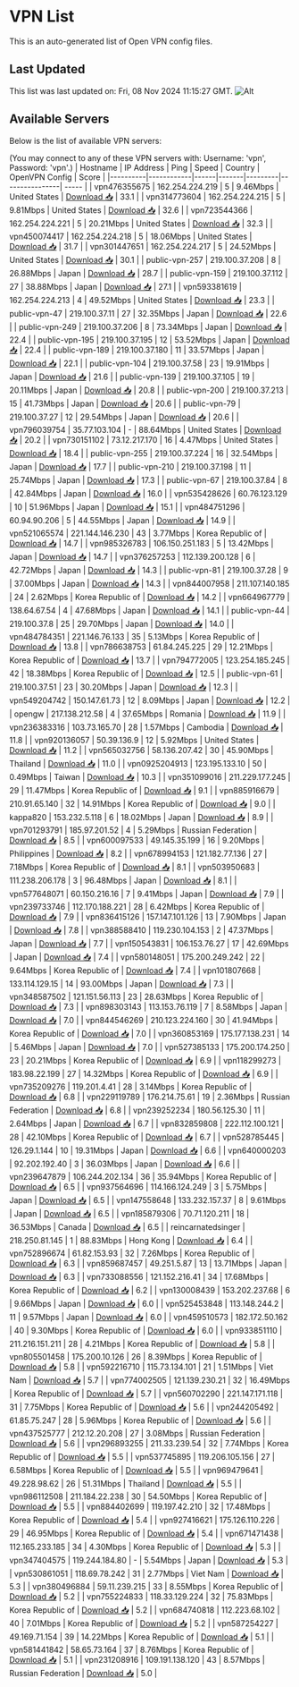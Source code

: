 # VPN List

This is an auto-generated list of Open VPN config files.

## Last Updated

This list was last updated on: Fri, 08 Nov 2024 11:15:27 GMT.
![Alt](https://repobeats.axiom.co/api/embed/186b98318ef1479477931607c1ad7d823f12451f.svg "Repobeats analytics image")

## Available Servers

Below is the list of available VPN servers:

(You may connect to any of these VPN servers with: Username: 'vpn', Password: 'vpn'.)
| Hostname | IP Address | Ping | Speed | Country | OpenVPN Config | Score |
|----------|------------|------|-------|---------|----------------| ----- |
| vpn476355675 | 162.254.224.219 | 5 | 9.46Mbps | United States | [Download 📥](./configs/server_0_US.ovpn) | 33.1 |
| vpn314773604 | 162.254.224.215 | 5 | 9.81Mbps | United States | [Download 📥](./configs/server_1_US.ovpn) | 32.6 |
| vpn723544366 | 162.254.224.221 | 5 | 20.21Mbps | United States | [Download 📥](./configs/server_2_US.ovpn) | 32.3 |
| vpn450074417 | 162.254.224.218 | 5 | 18.06Mbps | United States | [Download 📥](./configs/server_3_US.ovpn) | 31.7 |
| vpn301447651 | 162.254.224.217 | 5 | 24.52Mbps | United States | [Download 📥](./configs/server_4_US.ovpn) | 30.1 |
| public-vpn-257 | 219.100.37.208 | 8 | 26.88Mbps | Japan | [Download 📥](./configs/server_5_JP.ovpn) | 28.7 |
| public-vpn-159 | 219.100.37.112 | 27 | 38.88Mbps | Japan | [Download 📥](./configs/server_6_JP.ovpn) | 27.1 |
| vpn593381619 | 162.254.224.213 | 4 | 49.52Mbps | United States | [Download 📥](./configs/server_7_US.ovpn) | 23.3 |
| public-vpn-47 | 219.100.37.11 | 27 | 32.35Mbps | Japan | [Download 📥](./configs/server_8_JP.ovpn) | 22.6 |
| public-vpn-249 | 219.100.37.206 | 8 | 73.34Mbps | Japan | [Download 📥](./configs/server_9_JP.ovpn) | 22.4 |
| public-vpn-195 | 219.100.37.195 | 12 | 53.52Mbps | Japan | [Download 📥](./configs/server_10_JP.ovpn) | 22.4 |
| public-vpn-189 | 219.100.37.180 | 11 | 33.57Mbps | Japan | [Download 📥](./configs/server_11_JP.ovpn) | 22.1 |
| public-vpn-104 | 219.100.37.58 | 23 | 19.91Mbps | Japan | [Download 📥](./configs/server_12_JP.ovpn) | 21.6 |
| public-vpn-139 | 219.100.37.105 | 19 | 20.11Mbps | Japan | [Download 📥](./configs/server_13_JP.ovpn) | 20.8 |
| public-vpn-200 | 219.100.37.213 | 15 | 41.73Mbps | Japan | [Download 📥](./configs/server_14_JP.ovpn) | 20.6 |
| public-vpn-79 | 219.100.37.27 | 12 | 29.54Mbps | Japan | [Download 📥](./configs/server_15_JP.ovpn) | 20.6 |
| vpn796039754 | 35.77.103.104 | - | 88.64Mbps | United States | [Download 📥](./configs/server_16_US.ovpn) | 20.2 |
| vpn730151102 | 73.12.217.170 | 16 | 4.47Mbps | United States | [Download 📥](./configs/server_17_US.ovpn) | 18.4 |
| public-vpn-255 | 219.100.37.224 | 16 | 32.54Mbps | Japan | [Download 📥](./configs/server_18_JP.ovpn) | 17.7 |
| public-vpn-210 | 219.100.37.198 | 11 | 25.74Mbps | Japan | [Download 📥](./configs/server_19_JP.ovpn) | 17.3 |
| public-vpn-67 | 219.100.37.84 | 8 | 42.84Mbps | Japan | [Download 📥](./configs/server_20_JP.ovpn) | 16.0 |
| vpn535428626 | 60.76.123.129 | 10 | 51.96Mbps | Japan | [Download 📥](./configs/server_21_JP.ovpn) | 15.1 |
| vpn484751296 | 60.94.90.206 | 5 | 44.55Mbps | Japan | [Download 📥](./configs/server_22_JP.ovpn) | 14.9 |
| vpn521065574 | 221.144.146.230 | 43 | 3.77Mbps | Korea Republic of | [Download 📥](./configs/server_23_KR.ovpn) | 14.7 |
| vpn985326783 | 106.150.251.183 | 5 | 13.42Mbps | Japan | [Download 📥](./configs/server_24_JP.ovpn) | 14.7 |
| vpn376257253 | 112.139.200.128 | 6 | 42.72Mbps | Japan | [Download 📥](./configs/server_25_JP.ovpn) | 14.3 |
| public-vpn-81 | 219.100.37.28 | 9 | 37.00Mbps | Japan | [Download 📥](./configs/server_26_JP.ovpn) | 14.3 |
| vpn844007958 | 211.107.140.185 | 24 | 2.62Mbps | Korea Republic of | [Download 📥](./configs/server_27_KR.ovpn) | 14.2 |
| vpn664967779 | 138.64.67.54 | 4 | 47.68Mbps | Japan | [Download 📥](./configs/server_28_JP.ovpn) | 14.1 |
| public-vpn-44 | 219.100.37.8 | 25 | 29.70Mbps | Japan | [Download 📥](./configs/server_29_JP.ovpn) | 14.0 |
| vpn484784351 | 221.146.76.133 | 35 | 5.13Mbps | Korea Republic of | [Download 📥](./configs/server_30_KR.ovpn) | 13.8 |
| vpn786638753 | 61.84.245.225 | 29 | 12.21Mbps | Korea Republic of | [Download 📥](./configs/server_31_KR.ovpn) | 13.7 |
| vpn794772005 | 123.254.185.245 | 42 | 18.38Mbps | Korea Republic of | [Download 📥](./configs/server_32_KR.ovpn) | 12.5 |
| public-vpn-61 | 219.100.37.51 | 23 | 30.20Mbps | Japan | [Download 📥](./configs/server_33_JP.ovpn) | 12.3 |
| vpn549204742 | 150.147.61.73 | 12 | 8.09Mbps | Japan | [Download 📥](./configs/server_34_JP.ovpn) | 12.2 |
| opengw | 217.138.212.58 | 4 | 37.65Mbps | Romania | [Download 📥](./configs/server_35_RO.ovpn) | 11.9 |
| vpn236383316 | 103.73.165.70 | 28 | 1.57Mbps | Cambodia | [Download 📥](./configs/server_36_KH.ovpn) | 11.8 |
| vpn920136057 | 50.39.136.9 | 12 | 5.92Mbps | United States | [Download 📥](./configs/server_37_US.ovpn) | 11.2 |
| vpn565032756 | 58.136.207.42 | 30 | 45.90Mbps | Thailand | [Download 📥](./configs/server_38_TH.ovpn) | 11.0 |
| vpn0925204913 | 123.195.133.10 | 50 | 0.49Mbps | Taiwan | [Download 📥](./configs/server_39_TW.ovpn) | 10.3 |
| vpn351099016 | 211.229.177.245 | 29 | 11.47Mbps | Korea Republic of | [Download 📥](./configs/server_40_KR.ovpn) | 9.1 |
| vpn885916679 | 210.91.65.140 | 32 | 14.91Mbps | Korea Republic of | [Download 📥](./configs/server_41_KR.ovpn) | 9.0 |
| kappa820 | 153.232.5.118 | 6 | 18.02Mbps | Japan | [Download 📥](./configs/server_42_JP.ovpn) | 8.9 |
| vpn701293791 | 185.97.201.52 | 4 | 5.29Mbps | Russian Federation | [Download 📥](./configs/server_43_RU.ovpn) | 8.5 |
| vpn600097533 | 49.145.35.199 | 16 | 9.20Mbps | Philippines | [Download 📥](./configs/server_44_PH.ovpn) | 8.2 |
| vpn678994153 | 121.182.77.136 | 27 | 7.18Mbps | Korea Republic of | [Download 📥](./configs/server_45_KR.ovpn) | 8.1 |
| vpn503950683 | 111.238.206.178 | 3 | 96.48Mbps | Japan | [Download 📥](./configs/server_46_JP.ovpn) | 8.1 |
| vpn577648071 | 60.150.216.16 | 7 | 9.41Mbps | Japan | [Download 📥](./configs/server_47_JP.ovpn) | 7.9 |
| vpn239733746 | 112.170.188.221 | 28 | 6.42Mbps | Korea Republic of | [Download 📥](./configs/server_48_KR.ovpn) | 7.9 |
| vpn836415126 | 157.147.101.126 | 13 | 7.90Mbps | Japan | [Download 📥](./configs/server_49_JP.ovpn) | 7.8 |
| vpn388588410 | 119.230.104.153 | 2 | 47.37Mbps | Japan | [Download 📥](./configs/server_50_JP.ovpn) | 7.7 |
| vpn150543831 | 106.153.76.27 | 17 | 42.69Mbps | Japan | [Download 📥](./configs/server_51_JP.ovpn) | 7.4 |
| vpn580148051 | 175.200.249.242 | 22 | 9.64Mbps | Korea Republic of | [Download 📥](./configs/server_52_KR.ovpn) | 7.4 |
| vpn101807668 | 133.114.129.15 | 14 | 93.00Mbps | Japan | [Download 📥](./configs/server_53_JP.ovpn) | 7.3 |
| vpn348587502 | 121.151.56.113 | 23 | 28.63Mbps | Korea Republic of | [Download 📥](./configs/server_54_KR.ovpn) | 7.3 |
| vpn898303143 | 113.153.76.119 | 7 | 8.58Mbps | Japan | [Download 📥](./configs/server_55_JP.ovpn) | 7.0 |
| vpn844546269 | 210.123.224.160 | 30 | 41.94Mbps | Korea Republic of | [Download 📥](./configs/server_56_KR.ovpn) | 7.0 |
| vpn360853169 | 175.177.138.231 | 14 | 5.46Mbps | Japan | [Download 📥](./configs/server_57_JP.ovpn) | 7.0 |
| vpn527385133 | 175.200.174.250 | 23 | 20.21Mbps | Korea Republic of | [Download 📥](./configs/server_58_KR.ovpn) | 6.9 |
| vpn118299273 | 183.98.22.199 | 27 | 14.32Mbps | Korea Republic of | [Download 📥](./configs/server_59_KR.ovpn) | 6.9 |
| vpn735209276 | 119.201.4.41 | 28 | 3.14Mbps | Korea Republic of | [Download 📥](./configs/server_60_KR.ovpn) | 6.8 |
| vpn229119789 | 176.214.75.61 | 19 | 2.36Mbps | Russian Federation | [Download 📥](./configs/server_61_RU.ovpn) | 6.8 |
| vpn239252234 | 180.56.125.30 | 11 | 2.64Mbps | Japan | [Download 📥](./configs/server_62_JP.ovpn) | 6.7 |
| vpn832859808 | 222.112.100.121 | 28 | 42.10Mbps | Korea Republic of | [Download 📥](./configs/server_63_KR.ovpn) | 6.7 |
| vpn528785445 | 126.29.1.144 | 10 | 19.31Mbps | Japan | [Download 📥](./configs/server_64_JP.ovpn) | 6.6 |
| vpn640000203 | 92.202.192.40 | 3 | 36.03Mbps | Japan | [Download 📥](./configs/server_65_JP.ovpn) | 6.6 |
| vpn239647879 | 106.244.202.134 | 36 | 35.94Mbps | Korea Republic of | [Download 📥](./configs/server_66_KR.ovpn) | 6.5 |
| vpn937564696 | 114.166.124.249 | 3 | 5.75Mbps | Japan | [Download 📥](./configs/server_67_JP.ovpn) | 6.5 |
| vpn147558648 | 133.232.157.37 | 8 | 9.61Mbps | Japan | [Download 📥](./configs/server_68_JP.ovpn) | 6.5 |
| vpn185879306 | 70.71.120.211 | 18 | 36.53Mbps | Canada | [Download 📥](./configs/server_69_CA.ovpn) | 6.5 |
| reincarnatedsinger | 218.250.81.145 | 1 | 88.83Mbps | Hong Kong | [Download 📥](./configs/server_70_HK.ovpn) | 6.4 |
| vpn752896674 | 61.82.153.93 | 32 | 7.26Mbps | Korea Republic of | [Download 📥](./configs/server_71_KR.ovpn) | 6.3 |
| vpn859687457 | 49.251.5.87 | 13 | 13.71Mbps | Japan | [Download 📥](./configs/server_72_JP.ovpn) | 6.3 |
| vpn733088556 | 121.152.216.41 | 34 | 17.68Mbps | Korea Republic of | [Download 📥](./configs/server_73_KR.ovpn) | 6.2 |
| vpn130008439 | 153.202.237.68 | 6 | 9.66Mbps | Japan | [Download 📥](./configs/server_74_JP.ovpn) | 6.0 |
| vpn525453848 | 113.148.244.2 | 11 | 9.57Mbps | Japan | [Download 📥](./configs/server_75_JP.ovpn) | 6.0 |
| vpn459510573 | 182.172.50.162 | 40 | 9.30Mbps | Korea Republic of | [Download 📥](./configs/server_76_KR.ovpn) | 6.0 |
| vpn933851110 | 211.216.151.211 | 28 | 4.21Mbps | Korea Republic of | [Download 📥](./configs/server_77_KR.ovpn) | 5.8 |
| vpn805501458 | 175.200.10.126 | 26 | 8.39Mbps | Korea Republic of | [Download 📥](./configs/server_78_KR.ovpn) | 5.8 |
| vpn592216710 | 115.73.134.101 | 21 | 1.51Mbps | Viet Nam | [Download 📥](./configs/server_79_VN.ovpn) | 5.7 |
| vpn774002505 | 121.139.230.21 | 32 | 16.49Mbps | Korea Republic of | [Download 📥](./configs/server_80_KR.ovpn) | 5.7 |
| vpn560702290 | 221.147.171.118 | 31 | 7.75Mbps | Korea Republic of | [Download 📥](./configs/server_81_KR.ovpn) | 5.6 |
| vpn244205492 | 61.85.75.247 | 28 | 5.96Mbps | Korea Republic of | [Download 📥](./configs/server_82_KR.ovpn) | 5.6 |
| vpn437525777 | 212.12.20.208 | 27 | 3.08Mbps | Russian Federation | [Download 📥](./configs/server_83_RU.ovpn) | 5.6 |
| vpn296893255 | 211.33.239.54 | 32 | 7.74Mbps | Korea Republic of | [Download 📥](./configs/server_84_KR.ovpn) | 5.5 |
| vpn537745895 | 119.206.105.156 | 27 | 6.58Mbps | Korea Republic of | [Download 📥](./configs/server_85_KR.ovpn) | 5.5 |
| vpn969479641 | 49.228.98.62 | 26 | 51.31Mbps | Thailand | [Download 📥](./configs/server_86_TH.ovpn) | 5.5 |
| vpn986112508 | 211.184.22.238 | 30 | 54.50Mbps | Korea Republic of | [Download 📥](./configs/server_87_KR.ovpn) | 5.5 |
| vpn884402699 | 119.197.42.210 | 32 | 17.48Mbps | Korea Republic of | [Download 📥](./configs/server_88_KR.ovpn) | 5.4 |
| vpn927416621 | 175.126.110.226 | 29 | 46.95Mbps | Korea Republic of | [Download 📥](./configs/server_89_KR.ovpn) | 5.4 |
| vpn671471438 | 112.165.233.185 | 34 | 4.30Mbps | Korea Republic of | [Download 📥](./configs/server_90_KR.ovpn) | 5.3 |
| vpn347404575 | 119.244.184.80 | - | 5.54Mbps | Japan | [Download 📥](./configs/server_91_JP.ovpn) | 5.3 |
| vpn530861051 | 118.69.78.242 | 31 | 2.77Mbps | Viet Nam | [Download 📥](./configs/server_92_VN.ovpn) | 5.3 |
| vpn380496884 | 59.11.239.215 | 33 | 8.55Mbps | Korea Republic of | [Download 📥](./configs/server_93_KR.ovpn) | 5.2 |
| vpn755224833 | 118.33.129.224 | 32 | 75.83Mbps | Korea Republic of | [Download 📥](./configs/server_94_KR.ovpn) | 5.2 |
| vpn684740818 | 112.223.68.102 | 40 | 7.01Mbps | Korea Republic of | [Download 📥](./configs/server_95_KR.ovpn) | 5.2 |
| vpn587254227 | 49.169.71.154 | 39 | 14.22Mbps | Korea Republic of | [Download 📥](./configs/server_96_KR.ovpn) | 5.1 |
| vpn581441842 | 58.65.73.164 | 37 | 8.76Mbps | Korea Republic of | [Download 📥](./configs/server_97_KR.ovpn) | 5.1 |
| vpn231208916 | 109.191.138.120 | 43 | 8.57Mbps | Russian Federation | [Download 📥](./configs/server_98_RU.ovpn) | 5.0 |
